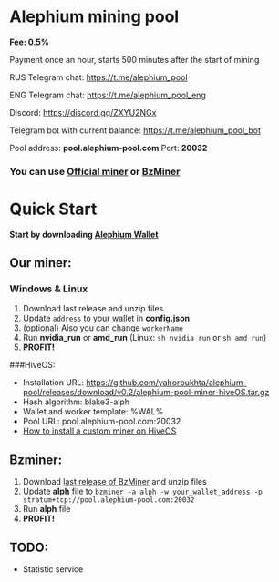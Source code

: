 # Alephium mining pool

**Fee: 0.5%**

Payment once an hour, starts 500 minutes after the start of mining

RUS Telegram chat: https://t.me/alephium_pool

ENG Telegram chat: https://t.me/alephium_pool_eng

Discord: https://discord.gg/ZXYU2NGx

Telegram bot with current balance: https://t.me/alephium_pool_bot

Pool address: **pool.alephium-pool.com** Port: **20032**

### You can use [Official miner](https://github.com/yahorbukhta/alephium-pool/releases) or [BzMiner](https://github.com/bzminer/bzminer)

# Quick Start

**Start by downloading [Alephium Wallet](https://github.com/alephium/alephium-wallet/releases)**

## Our miner:
### Windows & Linux
1. Download last release and unzip files
2. Update `address` to your wallet in **config.json**
3. (optional) Also you can change `workerName`   
4. Run **nvidia_run** or **amd_run** (Linux: `sh nvidia_run` or `sh amd_run`)
5. **PROFIT!**

###HiveOS:
- Installation URL: https://github.com/yahorbukhta/alephium-pool/releases/download/v0.2/alephium-pool-miner-hiveOS.tar.gz
- Hash algorithm: blake3-alph
- Wallet and worker template: %WAL%
- Pool URL: pool.alephium-pool.com:20032
- [How to install a custom miner on HiveOS](https://hiveon.com/getting_started-start_custom_miner/)

## Bzminer:

1. Download [last release of BzMiner](https://github.com/bzminer/bzminer/releases) and unzip files
2. Update **alph** file to ``bzminer -a alph -w your_wallet_address -p stratum+tcp://pool.alephium-pool.com:20032``
3. Run **alph** file
4. **PROFIT!**

## TODO:

- Statistic service
